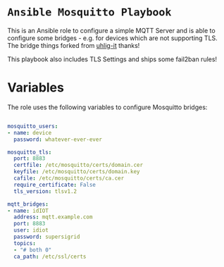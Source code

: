 # `Ansible Mosquitto Playbook`

This is an Ansible role to configure a simple MQTT Server and is able to configure some bridges - e.g. for devices which are not supporting TLS. The bridge things forked from [uhlig-it](https://github.com/uhlig-it/ansible-role-mosquitto-bridge) thanks!

This playbook also includes TLS Settings and ships some fail2ban rules!


# Variables

The role uses the following variables to configure Mosquitto bridges:

```yaml

mosquitto_users:
- name: device
  password: whatever-ever-ever

mosquitto_tls:
  port: 8883
  certfile: /etc/mosquitto/certs/domain.cer
  keyfile: /etc/mosquitto/certs/domain.key
  cafile: /etc/mosquitto/certs/ca.cer
  require_certificate: False
  tls_version: tlsv1.2

mqtt_bridges:
- name: idIOT
  address: mqtt.example.com
  port: 8883
  user: idiot
  password: supersigrid
  topics:
  - "# both 0"
  ca_path: /etc/ssl/certs
```